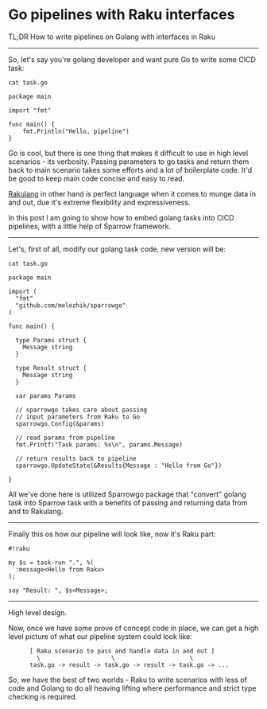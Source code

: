 # Go pipelines with Raku interfaces

TL;DR How to write pipelines on Golang with interfaces in Raku

---

So, let's say you're golang developer and want pure Go to write some CICD task:

`cat task.go`

```golang
package main

import "fmt"

func main() {
	fmt.Println("Hello, pipeline")
}

```

Go is cool, but there is one thing that makes it difficult to use in high level scenarios - its verbosity. Passing parameters to go tasks and return them back to main scenario takes some efforts and a lot of boilerplate code. It'd be good to keep main code concise and easy to read. 

[Rakulang](https://raku.org) in other hand is perfect language when it comes to munge data in and out, due it's extreme flexibility and expressiveness. 

In this post I am going to show how to embed golang tasks into CICD pipelines, with a little help of Sparrow framework.

---

Let's, first of all, modify our golang task code, new version will be:


`cat task.go`

```golang
package main

import (
  "fmt"
  "github.com/melezhik/sparrowgo"
)

func main() {

  type Params struct {
    Message string
  }

  type Result struct {
    Message string
  }

  var params Params

  // sparrowgo takes care about passing 
  // input parameters from Raku to Go
  sparrowgo.Config(&params)

  // read params from pipeline
  fmt.Printf("Task params: %s\n", params.Message)

  // return results back to pipeline 
  sparrowgo.UpdateState(&Results{Message : "Hello from Go"})

}
```

All we've done here is utilized Sparrowgo package that "convert" golang task into Sparrow task with a benefits of passing and returning data from and to Rakulang.  

---

Finally this os how our pipeline will look like, now it's Raku part:

```
#!raku

my $s = task-run ".", %(
  :message<Hello from Raku>
);

say "Result: ", $s<Message>;
```

---

High level design.

Now, once we have some prove of concept code in place, we can get a high level picture of what our pipeline system could look like:


```
      [ Raku scenario to pass and handle data in and out ]
        \                    \                     \          
      task.go -> result -> task.go -> result -> task.go -> ...
```

So, we have the best of two worlds - Raku to write scenarios with less of code and Golang to do all heaving lifting where performance and strict type checking is required. 
